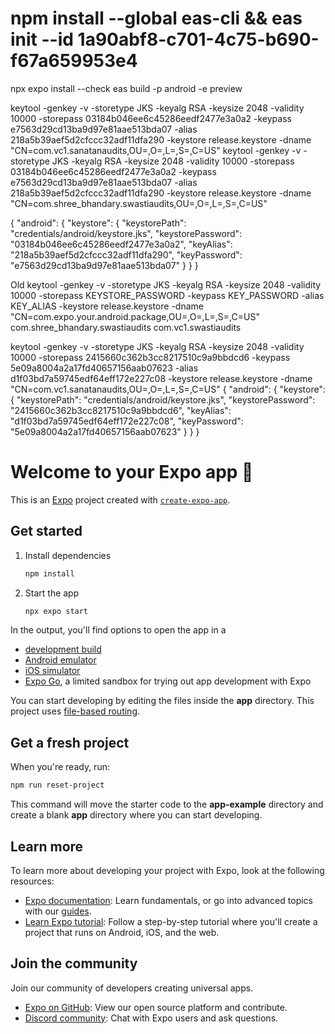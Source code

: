 # npm install --global eas-cli && eas init --id 1a90abf8-c701-4c75-b690-f67a659953e4
<!-- npx expo-doctor -->
<!-- npx expo export -->
npx expo install --check
eas build -p android -e preview

keytool -genkey -v -storetype JKS -keyalg RSA -keysize 2048 -validity 10000 -storepass 03184b046ee6c45286eedf2477e3a0a2 -keypass e7563d29cd13ba9d97e81aae513bda07 -alias 218a5b39aef5d2cfccc32adf11dfa290 -keystore release.keystore -dname "CN=com.vc1.sanatanaudits,OU=,O=,L=,S=,C=US"
keytool -genkey -v -storetype JKS -keyalg RSA -keysize 2048 -validity 10000 -storepass 03184b046ee6c45286eedf2477e3a0a2 -keypass e7563d29cd13ba9d97e81aae513bda07 -alias 218a5b39aef5d2cfccc32adf11dfa290 -keystore release.keystore -dname "CN=com.shree_bhandary.swastiaudits,OU=,O=,L=,S=,C=US"

{
  "android": {
    "keystore": {
      "keystorePath": "credentials/android/keystore.jks",
      "keystorePassword": "03184b046ee6c45286eedf2477e3a0a2",
      "keyAlias": "218a5b39aef5d2cfccc32adf11dfa290",
      "keyPassword": "e7563d29cd13ba9d97e81aae513bda07"
    }
  }
}


Old
keytool -genkey -v -storetype JKS -keyalg RSA -keysize 2048 -validity 10000 -storepass KEYSTORE_PASSWORD -keypass KEY_PASSWORD -alias KEY_ALIAS -keystore release.keystore -dname "CN=com.expo.your.android.package,OU=,O=,L=,S=,C=US"
com.shree_bhandary.swastiaudits
com.vc1.swastiaudits





keytool -genkey -v -storetype JKS -keyalg RSA -keysize 2048 -validity 10000 -storepass 2415660c362b3cc8217510c9a9bbdcd6 -keypass 5e09a8004a2a17fd40657156aab07623 -alias d1f03bd7a59745edf64eff172e227c08 -keystore release.keystore -dname "CN=com.vc1.sanatanaudits,OU=,O=,L=,S=,C=US"
{
  "android": {
    "keystore": {
      "keystorePath": "credentials/android/keystore.jks",
      "keystorePassword": "2415660c362b3cc8217510c9a9bbdcd6",
      "keyAlias": "d1f03bd7a59745edf64eff172e227c08",
      "keyPassword": "5e09a8004a2a17fd40657156aab07623"
    }
  }
}

# Welcome to your Expo app 👋

This is an [Expo](https://expo.dev) project created with [`create-expo-app`](https://www.npmjs.com/package/create-expo-app).

## Get started

1. Install dependencies

   ```bash
   npm install
   ```

2. Start the app

   ```bash
   npx expo start
   ```

In the output, you'll find options to open the app in a

- [development build](https://docs.expo.dev/develop/development-builds/introduction/)
- [Android emulator](https://docs.expo.dev/workflow/android-studio-emulator/)
- [iOS simulator](https://docs.expo.dev/workflow/ios-simulator/)
- [Expo Go](https://expo.dev/go), a limited sandbox for trying out app development with Expo

You can start developing by editing the files inside the **app** directory. This project uses [file-based routing](https://docs.expo.dev/router/introduction).

## Get a fresh project

When you're ready, run:

```bash
npm run reset-project
```

This command will move the starter code to the **app-example** directory and create a blank **app** directory where you can start developing.

## Learn more

To learn more about developing your project with Expo, look at the following resources:

- [Expo documentation](https://docs.expo.dev/): Learn fundamentals, or go into advanced topics with our [guides](https://docs.expo.dev/guides).
- [Learn Expo tutorial](https://docs.expo.dev/tutorial/introduction/): Follow a step-by-step tutorial where you'll create a project that runs on Android, iOS, and the web.

## Join the community

Join our community of developers creating universal apps.

- [Expo on GitHub](https://github.com/expo/expo): View our open source platform and contribute.
- [Discord community](https://chat.expo.dev): Chat with Expo users and ask questions.
